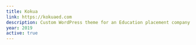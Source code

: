 ```yaml
---
title: Kokua
link: https://kokuaed.com
description: Custom WordPress theme for an Education placement company.
year: 2019
active: true
---
```

